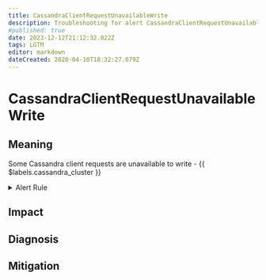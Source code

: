 ```yaml
---
title: CassandraClientRequestUnavailableWrite
description: Troubleshooting for alert CassandraClientRequestUnavailableWrite
#published: true
date: 2023-12-12T21:12:32.022Z
tags: LGTM
editor: markdown
dateCreated: 2020-04-10T18:32:27.079Z
---
```


# CassandraClientRequestUnavailableWrite

## Meaning
[//]: # "Short paragraph that explains what the alert means"
Some Cassandra client requests are unavailable to write - {{ $labels.cassandra_cluster }}

<details>
  <summary>Alert Rule</summary>

  ```yaml
alert: CassandraClientRequestUnavailableWrite
expr: changes(cassandra_client_request_unavailable_exceptions_total{operation="write"}[1m]) > 0
for: 2m
labels:
    severity: critical
annotations:
    summary: Cassandra client request unavailable write (instance {{ $labels.instance }})
    description: |-
        Some Cassandra client requests are unavailable to write - {{ $labels.cassandra_cluster }}
          VALUE = {{ $value }}
          LABELS = {{ $labels }}
    runbook: https://github.com/srerun/prometheus-alerts/content/runbooks/CassandraClientRequestUnavailableWrite

  ```
</details>


## Impact
[//]: # "What could / will happen if the alert is not addressed"



## Diagnosis
[//]: # "Steps to take to identify the cause of the problem"



## Mitigation
[//]: # "The steps necessary to resolve the alert"
